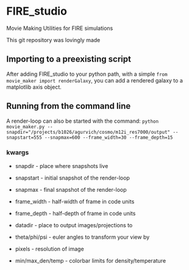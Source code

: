 # FIRE_studio
Movie Making Utilities for FIRE simulations

This git repository was lovingly made

## Importing to a preexisting script
After adding FIRE_studio to your python path, with a simple 
`from movie_maker import renderGalaxy`,
you can add a rendered galaxy to a matplotlib axis object. 

## Running from the command line
A render-loop can also be started with the command:
`python movie_maker.py --snapdir="/projects/b1026/agurvich/cosmo/m12i_res7000/output" --snapstart=555 --snapmax=600 --frame_width=30 --frame_depth=15`


### kwargs
* snapdir - place where snapshots live
* snapstart - initial snapshot of the render-loop
* snapmax - final snapshot of the render-loop
* frame_width - half-width of frame in code units
* frame_depth - half-depth of frame in code units
* datadir - place to output images/projections to

* theta/phi/psi - euler angles to transform your view by
* pixels - resolution of image
* min/max_den/temp - colorbar limits for density/temperature
